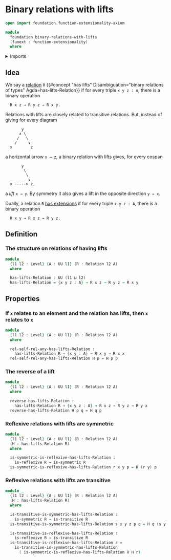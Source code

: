 # Binary relations with lifts

```agda
open import foundation.function-extensionality-axiom

module
  foundation.binary-relations-with-lifts
  (funext : function-extensionality)
  where
```

<details><summary>Imports</summary>

```agda
open import foundation.binary-relations funext
open import foundation.dependent-pair-types
open import foundation.iterated-dependent-product-types funext
open import foundation.universe-levels

open import foundation-core.propositions
```

</details>

## Idea

We say a [relation](foundation.binary-relations.md) `R`
{{#concept "has lifts" Disambiguation="binary relations of types" Agda=has-lifts-Relation}}
if for every triple `x y z : A`, there is a binary operation

```text
  R x z → R y z → R x y.
```

Relations with lifts are closely related to transitive relations. But, instead
of giving for every diagram

```text
       y
      ∧ \
     /   \
    /     ∨
  x        z
```

a horizontal arrow `x → z`, a binary relation with lifts gives, for every cospan

```text
       y
        \
         \
          ∨
  x -----> z,
```

a _lift_ `x → y`. By symmetry it also gives a lift in the opposite direction
`y → x`.

Dually, a relation `R`
[has extensions](foundation.binary-relations-with-extensions.md) if for every
triple `x y z : A`, there is a binary operation

```text
  R x y → R x z → R y z.
```

## Definition

### The structure on relations of having lifts

```agda
module _
  {l1 l2 : Level} {A : UU l1} (R : Relation l2 A)
  where

  has-lifts-Relation : UU (l1 ⊔ l2)
  has-lifts-Relation = {x y z : A} → R x z → R y z → R x y
```

## Properties

### If `x` relates to an element and the relation has lifts, then `x` relates to `x`

```agda
module _
  {l1 l2 : Level} {A : UU l1} (R : Relation l2 A)
  where

  rel-self-rel-any-has-lifts-Relation :
    has-lifts-Relation R → {x y : A} → R x y → R x x
  rel-self-rel-any-has-lifts-Relation H p = H p p
```

### The reverse of a lift

```agda
module _
  {l1 l2 : Level} {A : UU l1} (R : Relation l2 A)
  where

  reverse-has-lifts-Relation :
    has-lifts-Relation R → {x y z : A} → R x z → R y z → R y x
  reverse-has-lifts-Relation H p q = H q p
```

### Reflexive relations with lifts are symmetric

```agda
module _
  {l1 l2 : Level} {A : UU l1} (R : Relation l2 A)
  (H : has-lifts-Relation R)
  where

  is-symmetric-is-reflexive-has-lifts-Relation :
    is-reflexive R → is-symmetric R
  is-symmetric-is-reflexive-has-lifts-Relation r x y p = H (r y) p
```

### Reflexive relations with lifts are transitive

```agda
module _
  {l1 l2 : Level} {A : UU l1} (R : Relation l2 A)
  (H : has-lifts-Relation R)
  where

  is-transitive-is-symmetric-has-lifts-Relation :
    is-symmetric R → is-transitive R
  is-transitive-is-symmetric-has-lifts-Relation s x y z p q = H q (s y z p)

  is-transitive-is-reflexive-has-lifts-Relation :
    is-reflexive R → is-transitive R
  is-transitive-is-reflexive-has-lifts-Relation r =
    is-transitive-is-symmetric-has-lifts-Relation
      ( is-symmetric-is-reflexive-has-lifts-Relation R H r)
```
